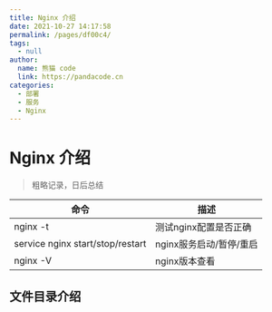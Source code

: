```yaml
---
title: Nginx 介绍
date: 2021-10-27 14:17:58
permalink: /pages/df00c4/
tags: 
  - null
author: 
  name: 熊猫 code
  link: https://pandacode.cn
categories: 
  - 部署
  - 服务
  - Nginx
---
```


# Nginx 介绍

> 粗略记录，日后总结

| 命令                             | 描述                    |
| -------------------------------- | ----------------------- |
| nginx -t                         | 测试nginx配置是否正确   |
| service nginx start/stop/restart | nginx服务启动/暂停/重启 |
| nginx -V                         | nginx版本查看           |

## 文件目录介绍

